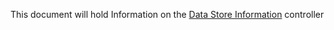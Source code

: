 This document will hold Information on the [Data Store Information](https://github.com/vKubeViewer/vkubeviewer/blob/main/controllers/datastoreinfo_controller.go) controller
